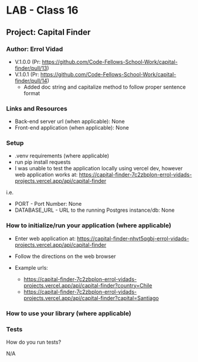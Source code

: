 # LAB - Class 16

## Project: Capital Finder

### Author: Errol Vidad
- V.1.0.0 (Pr: https://github.com/Code-Fellows-School-Work/capital-finder/pull/13)
- V.1.0.1 (Pr: https://github.com/Code-Fellows-School-Work/capital-finder/pull/14)
    - Added doc string and capitalize method to follow proper sentence format

### Links and Resources
- Back-end server url (when applicable): None
- Front-end application (when applicable): None

### Setup
- .venv requirements (where applicable)
- run pip install requests
- I was unable to test the application locally using vercel dev, however web application works at: https://capital-finder-7c2zbplon-errol-vidads-projects.vercel.app/api/capital-finder

i.e.

- PORT - Port Number: None
- DATABASE_URL - URL to the running Postgres instance/db: None

### How to initialize/run your application (where applicable)

- Enter web application at: https://capital-finder-nhvt5qgbj-errol-vidads-projects.vercel.app/api/capital-finder
- Follow the directions on the web browser

- Example urls:
  - https://capital-finder-7c2zbplon-errol-vidads-projects.vercel.app/api/capital-finder?country=Chile
  - https://capital-finder-7c2zbplon-errol-vidads-projects.vercel.app/api/capital-finder?capital=Santiago

### How to use your library (where applicable)
### Tests
How do you run tests?

N/A
